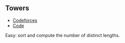 ## Towers

* [Codeforces](http://codeforces.com/problemset/problem/37/A?locale=en)
* [Code](/code/Towers.cpp)

Easy: sort and compute the number of distinct lengths.

